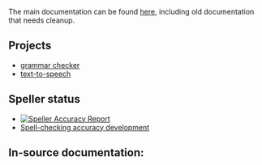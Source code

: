 The main documentation can be found [here](j-smj.md), including old
documentation that needs cleanup.

## Projects

- [grammar checker](gramcheck/index.md)
- [text-to-speech](tts/index.md)

## Speller status

- [![Speller Accuracy Report](https://img.shields.io/badge/Speller_Accuracy-84_%25-green.svg)](speller-report.html)
- [Spell-checking accuracy development](https://giellalt.github.io/lang-smj/speller-report.svg)

## In-source documentation:
